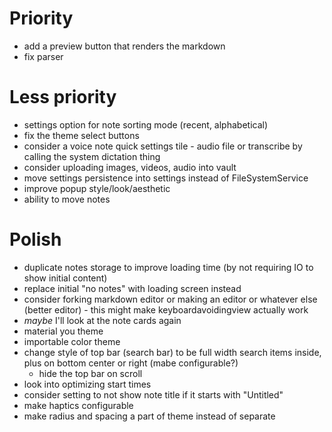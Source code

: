 # Priority
- add a preview button that renders the markdown
- fix parser

# Less priority
- settings option for note sorting mode (recent, alphabetical)
- fix the theme select buttons
- consider a voice note quick settings tile - audio file or transcribe by calling the system dictation thing
- consider uploading images, videos, audio into vault
- move settings persistence into settings instead of FileSystemService
- improve popup style/look/aesthetic
- ability to move notes

# Polish
- duplicate notes storage to improve loading time (by not requiring IO to show initial content)
- replace initial "no notes" with loading screen instead
- consider forking markdown editor or making an editor or whatever else (better editor) - this might make keyboardavoidingview actually work
- *maybe* I'll look at the note cards again
- material you theme
- importable color theme
- change style of top bar (search bar) to be full width search items inside, plus on bottom center or right (mabe configurable?)
    - hide the top bar on scroll
- look into optimizing start times
- consider setting to not show note title if it starts with "Untitled"
- make haptics configurable
- make radius and spacing a part of theme instead of separate
